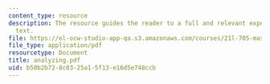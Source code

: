 ```yaml
---
content_type: resource
description: The resource guides the reader to a full and relevant experience of the
  text.
file: https://ol-ocw-studio-app-qa.s3.amazonaws.com/courses/21l-705-masterworks-in-american-short-fiction-fall-2005/b50b2b728c0325a15f13e16d5e748ccb_analyzing.pdf
file_type: application/pdf
resourcetype: Document
title: analyzing.pdf
uid: b50b2b72-8c03-25a1-5f13-e16d5e748ccb
---
```

